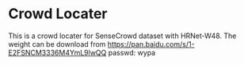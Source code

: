 # Crowd Locater
This is a crowd locater for SenseCrowd dataset with HRNet-W48.
The weight can be download from  https://pan.baidu.com/s/1-E2FSNCM3336M4YmL9lwQQ passwd: wypa 
